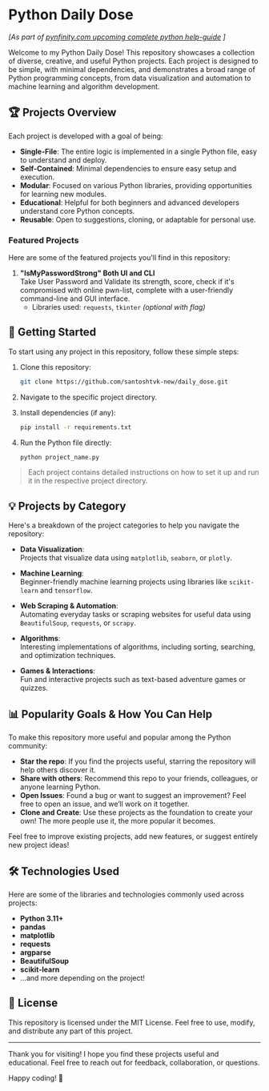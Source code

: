 # Python Daily Dose 
*[As part of [pynfinity.com upcoming complete python help-guide](https://pynfinity.com/welcome/about) ]*

Welcome to my Python Daily Dose! This repository showcases a collection of diverse, creative, and useful Python projects. 
Each project is designed to be simple, with minimal dependencies, and demonstrates a broad range of Python programming concepts, 
from data visualization and automation to machine learning and algorithm development.

## 🏆 Projects Overview

Each project is developed with a goal of being:
- **Single-File**: The entire logic is implemented in a single Python file, easy to understand and deploy.
- **Self-Contained**: Minimal dependencies to ensure easy setup and execution.
- **Modular**: Focused on various Python libraries, providing opportunities for learning new modules.
- **Educational**: Helpful for both beginners and advanced developers understand core Python concepts.
- **Reusable**: Open to suggestions, cloning, or adaptable for personal use.

### Featured Projects

Here are some of the featured projects you'll find in this repository:

1. **"IsMyPasswordStrong" Both UI and CLI**  
   Take User Password and Validate its strength, score, check if it's compromised with online pwn-list, complete with a user-friendly command-line and GUI interface.
   - Libraries used: `requests`, `tkinter` *(optional with flag)*

## 🚀 Getting Started

To start using any project in this repository, follow these simple steps:

1. Clone this repository:
    ```bash
    git clone https://github.com/santoshtvk-new/daily_dose.git
    ```
   
2. Navigate to the specific project directory.

3. Install dependencies (if any):
    ```bash
    pip install -r requirements.txt
    ```

4. Run the Python file directly:
    ```bash
    python project_name.py
    ```

> Each project contains detailed instructions on how to set it up and run it in the respective project directory.

## 💡 Projects by Category

Here's a breakdown of the project categories to help you navigate the repository:

- **Data Visualization**:  
  Projects that visualize data using `matplotlib`, `seaborn`, or `plotly`.

- **Machine Learning**:  
  Beginner-friendly machine learning projects using libraries like `scikit-learn` and `tensorflow`.

- **Web Scraping & Automation**:  
  Automating everyday tasks or scraping websites for useful data using `BeautifulSoup`, `requests`, or `scrapy`.

- **Algorithms**:  
  Interesting implementations of algorithms, including sorting, searching, and optimization techniques.

- **Games & Interactions**:  
  Fun and interactive projects such as text-based adventure games or quizzes.

## 📊 Popularity Goals & How You Can Help

To make this repository more useful and popular among the Python community:
- **Star the repo**: If you find the projects useful, starring the repository will help others discover it.
- **Share with others**: Recommend this repo to your friends, colleagues, or anyone learning Python.
- **Open Issues**: Found a bug or want to suggest an improvement? Feel free to open an issue, and we’ll work on it together.
- **Clone and Create**: Use these projects as the foundation to create your own! The more people use it, the more popular it becomes.

Feel free to improve existing projects, add new features, or suggest entirely new project ideas!

## 🛠️ Technologies Used

Here are some of the libraries and technologies commonly used across projects:
- **Python 3.11+**
- **pandas**
- **matplotlib**
- **requests**
- **argparse**
- **BeautifulSoup**
- **scikit-learn**
- ...and more depending on the project!

## 📝 License

This repository is licensed under the MIT License. Feel free to use, modify, and distribute any part of this project.

---

Thank you for visiting! I hope you find these projects useful and educational. Feel free to reach out for feedback, collaboration, or questions.

Happy coding! 🎉
